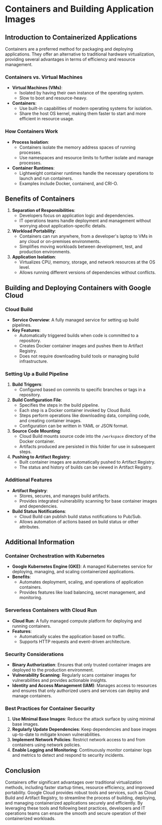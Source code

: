 # Containers and Building Application Images

## Introduction to Containerized Applications
Containers are a preferred method for packaging and deploying applications. They offer an alternative to traditional hardware virtualization, providing several advantages in terms of efficiency and resource management.

### Containers vs. Virtual Machines
- **Virtual Machines (VMs)**:
  - Isolated by having their own instance of the operating system.
  - Slow to boot and resource-heavy.
- **Containers**:
  - Use built-in capabilities of modern operating systems for isolation.
  - Share the host OS kernel, making them faster to start and more efficient in resource usage.

### How Containers Work
- **Process Isolation**:
  - Containers isolate the memory address spaces of running processes.
  - Use namespaces and resource limits to further isolate and manage processes.
- **Container Runtimes**:
  - Lightweight container runtimes handle the necessary operations to launch and run containers.
  - Examples include Docker, containerd, and CRI-O.

## Benefits of Containers
1. **Separation of Responsibilities**:
   - Developers focus on application logic and dependencies.
   - IT operations teams handle deployment and management without worrying about application-specific details.
2. **Workload Portability**:
   - Containers can run anywhere, from a developer's laptop to VMs in any cloud or on-premises environments.
   - Simplifies moving workloads between development, test, and production environments.
3. **Application Isolation**:
   - Virtualizes CPU, memory, storage, and network resources at the OS level.
   - Allows running different versions of dependencies without conflicts.

## Building and Deploying Containers with Google Cloud
### Cloud Build
- **Service Overview**: A fully managed service for setting up build pipelines.
- **Key Features**:
  - Automatically triggered builds when code is committed to a repository.
  - Creates Docker container images and pushes them to Artifact Registry.
  - Does not require downloading build tools or managing build infrastructure.

### Setting Up a Build Pipeline
1. **Build Triggers**:
   - Configured based on commits to specific branches or tags in a repository.
2. **Build Configuration File**:
   - Specifies the steps in the build pipeline.
   - Each step is a Docker container invoked by Cloud Build.
   - Steps perform operations like downloading data, compiling code, and creating container images.
   - Configuration can be written in YAML or JSON format.
3. **Source Code Mounting**:
   - Cloud Build mounts source code into the `/workspace` directory of the Docker container.
   - Artifacts produced are persisted in this folder for use in subsequent steps.
4. **Pushing to Artifact Registry**:
   - Built container images are automatically pushed to Artifact Registry.
   - The status and history of builds can be viewed in Artifact Registry.

### Additional Features
- **Artifact Registry**:
  - Stores, secures, and manages build artifacts.
  - Provides integrated vulnerability scanning for base container images and dependencies.
- **Build Status Notifications**:
  - Cloud Build can publish build status notifications to Pub/Sub.
  - Allows automation of actions based on build status or other attributes.

## Additional Information
### Container Orchestration with Kubernetes
- **Google Kubernetes Engine (GKE)**: A managed Kubernetes service for deploying, managing, and scaling containerized applications.
- **Benefits**:
  - Automates deployment, scaling, and operations of application containers.
  - Provides features like load balancing, secret management, and monitoring.

### Serverless Containers with Cloud Run
- **Cloud Run**: A fully managed compute platform for deploying and running containers.
- **Features**:
  - Automatically scales the application based on traffic.
  - Supports HTTP requests and event-driven architecture.

### Security Considerations
- **Binary Authorization**: Ensures that only trusted container images are deployed to the production environment.
- **Vulnerability Scanning**: Regularly scans container images for vulnerabilities and provides actionable insights.
- **Identity and Access Management (IAM)**: Manages access to resources and ensures that only authorized users and services can deploy and manage containers.

### Best Practices for Container Security
1. **Use Minimal Base Images**: Reduce the attack surface by using minimal base images.
2. **Regularly Update Dependencies**: Keep dependencies and base images up-to-date to mitigate known vulnerabilities.
3. **Implement Network Policies**: Restrict network access to and from containers using network policies.
4. **Enable Logging and Monitoring**: Continuously monitor container logs and metrics to detect and respond to security incidents.

## Conclusion
Containers offer significant advantages over traditional virtualization methods, including faster startup times, resource efficiency, and improved portability. Google Cloud provides robust tools and services, such as Cloud Build and Artifact Registry, to streamline the process of building, deploying, and managing containerized applications securely and efficiently. By leveraging these tools and following best practices, developers and IT operations teams can ensure the smooth and secure operation of their containerized workloads.